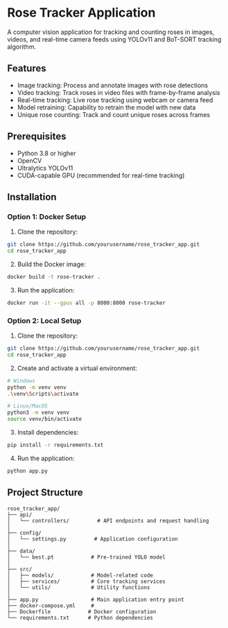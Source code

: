 # Rose Tracker Application

A computer vision application for tracking and counting roses in images, videos, and real-time camera feeds using YOLOv11 and BoT-SORT tracking algorithm.

## Features

- Image tracking: Process and annotate images with rose detections
- Video tracking: Track roses in video files with frame-by-frame analysis
- Real-time tracking: Live rose tracking using webcam or camera feed
- Model retraining: Capability to retrain the model with new data
- Unique rose counting: Track and count unique roses across frames

## Prerequisites

- Python 3.8 or higher
- OpenCV
- Ultralytics YOLOv11
- CUDA-capable GPU (recommended for real-time tracking)

## Installation

### Option 1: Docker Setup

1. Clone the repository:
```bash
git clone https://github.com/yourusername/rose_tracker_app.git
cd rose_tracker_app
```

2. Build the Docker image:
```bash
docker build -t rose-tracker .
```

3. Run the application:
```bash
docker run -it --gpus all -p 8000:8000 rose-tracker
```

### Option 2: Local Setup

1. Clone the repository:
```bash
git clone https://github.com/yourusername/rose_tracker_app.git
cd rose_tracker_app
```

2. Create and activate a virtual environment:
```bash
# Windows
python -m venv venv
.\venv\Scripts\activate

# Linux/MacOS
python3 -m venv venv
source venv/bin/activate
```

3. Install dependencies:
```bash
pip install -r requirements.txt
```

4. Run the application:
```bash
python app.py
```

## Project Structure

```
rose_tracker_app/
├── api/
│   └── controllers/         # API endpoints and request handling
│
├── config/
│   └── settings.py         # Application configuration
│
├── data/
│   └── best.pt            # Pre-trained YOLO model
│
├── src/
│   ├── models/            # Model-related code
│   ├── services/          # Core tracking services
│   └── utils/             # Utility functions
│
├── app.py                 # Main application entry point
├── docker-compose.yml     #  
├── Dockerfile            # Docker configuration
└── requirements.txt      # Python dependencies
```
